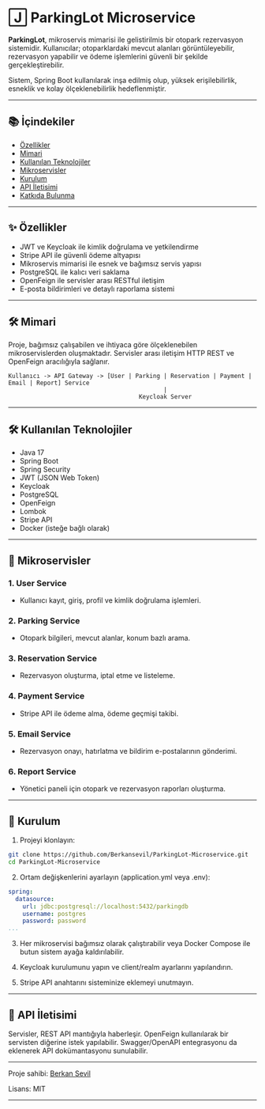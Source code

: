 # 🄹️ ParkingLot Microservice

**ParkingLot**, mikroservis mimarisi ile gelistirilmis bir otopark rezervasyon sistemidir. Kullanıcılar; otoparklardaki mevcut alanları görüntüleyebilir, rezervasyon yapabilir ve ödeme işlemlerini güvenli bir şekilde gerçekleştirebilir.  

Sistem, Spring Boot kullanılarak inşa edilmiş olup, yüksek erişilebilirlik, esneklik ve kolay ölçeklenebilirlik hedeflenmiştir.

---

## 📚 İçindekiler

- [Özellikler](#özellikler)
- [Mimari](#mimari)
- [Kullanılan Teknolojiler](#kullanılan-teknolojiler)
- [Mikroservisler](#mikroservisler)
- [Kurulum](#kurulum)
- [API İletisimi](#api-iletisimi)
- [Katkıda Bulunma](#katkıda-bulunma)

---

## ✨ Özellikler

- JWT ve Keycloak ile kimlik doğrulama ve yetkilendirme
- Stripe API ile güvenli ödeme altyapısı
- Mikroservis mimarisi ile esnek ve bağımsız servis yapısı
- PostgreSQL ile kalıcı veri saklama
- OpenFeign ile servisler arası RESTful iletişim
- E-posta bildirimleri ve detaylı raporlama sistemi

---

## 🛠️ Mimari

Proje, bağımsız çalışabilen ve ihtiyaca göre ölçeklenebilen mikroservislerden oluşmaktadır. Servisler arası iletişim HTTP REST ve OpenFeign aracılığıyla sağlanır.

```
Kullanıcı -> API Gateway -> [User | Parking | Reservation | Payment | Email | Report] Service
                                            |
                                     Keycloak Server
```

---

## 🛠️ Kullanılan Teknolojiler

- Java 17  
- Spring Boot  
- Spring Security  
- JWT (JSON Web Token)  
- Keycloak  
- PostgreSQL  
- OpenFeign  
- Lombok  
- Stripe API  
- Docker (isteğe bağlı olarak)

---

## 🛌 Mikroservisler

### 1. User Service
- Kullanıcı kayıt, giriş, profil ve kimlik doğrulama işlemleri.

### 2. Parking Service
- Otopark bilgileri, mevcut alanlar, konum bazlı arama.

### 3. Reservation Service
- Rezervasyon oluşturma, iptal etme ve listeleme.

### 4. Payment Service
- Stripe API ile ödeme alma, ödeme geçmişi takibi.

### 5. Email Service
- Rezervasyon onayı, hatırlatma ve bildirim e-postalarının gönderimi.

### 6. Report Service
- Yönetici paneli için otopark ve rezervasyon raporları oluşturma.

---

## 🚀 Kurulum

1. Projeyi klonlayın:
```bash
git clone https://github.com/Berkansevil/ParkingLot-Microservice.git
cd ParkingLot-Microservice
```

2. Ortam değişkenlerini ayarlayın (application.yml veya .env):
```yml
spring:
  datasource:
    url: jdbc:postgresql://localhost:5432/parkingdb
    username: postgres
    password: password
...
```

3. Her mikroservisi bağımsız olarak çalıştırabilir veya Docker Compose ile butun sistem ayağa kaldırılabilir.

4. Keycloak kurulumunu yapın ve client/realm ayarlarını yapılandırın.

5. Stripe API anahtarını sisteminize eklemeyi unutmayın.

---

## 🔗 API İletisimi

Servisler, REST API mantığıyla haberleşir. OpenFeign kullanılarak bir servisten diğerine istek yapılabilir. Swagger/OpenAPI entegrasyonu da eklenerek API dokümantasyonu sunulabilir.

---


Proje sahibi: [Berkan Sevil](https://github.com/Berkansevil)

Lisans: MIT

---


